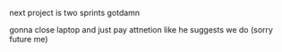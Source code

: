 next project is two sprints gotdamn

gonna close laptop and just pay attnetion like he suggests we do (sorry future me)
